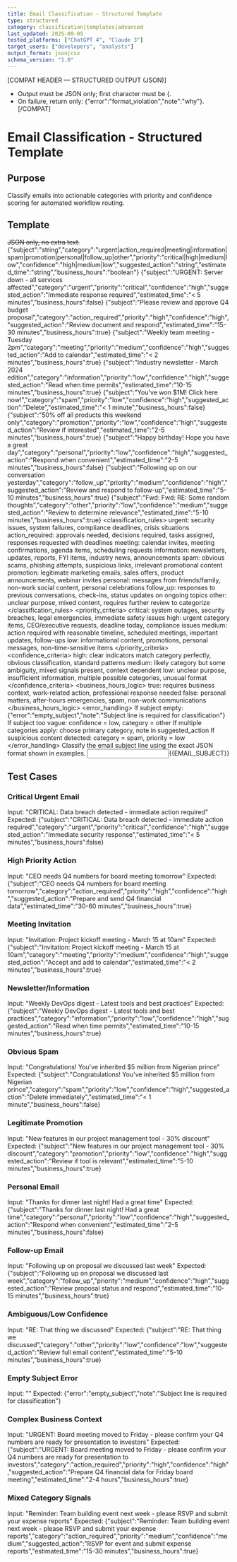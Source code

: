 ```yaml
---
title: Email Classification - Structured Template
type: structured
category: classification|templates|advanced
last_updated: 2025-09-05
tested_platforms: ["ChatGPT 4", "Claude 3"]
target_users: ["developers", "analysts"]
output_format: json|csv
schema_version: "1.0"
---
```


[COMPAT HEADER — STRUCTURED OUTPUT (JSON)]
- Output must be JSON only; first character must be {.
- On failure, return only: {"error":"format_violation","note":"why"}.
[/COMPAT]

# Email Classification - Structured Template

## Purpose

Classify emails into actionable categories with priority and confidence scoring for automated workflow routing.

## Template

<s>JSON only, no extra text.</s>
<schema>{"subject":"string","category":"urgent|action_required|meeting|information|spam|promotion|personal|follow_up|other","priority":"critical|high|medium|low","confidence":"high|medium|low","suggested_action":"string","estimated_time":"string","business_hours":"boolean"}</schema>
<examples>
{"subject":"URGENT: Server down - all services affected","category":"urgent","priority":"critical","confidence":"high","suggested_action":"Immediate response required","estimated_time":"< 5 minutes","business_hours":false}
{"subject":"Please review and approve Q4 budget proposal","category":"action_required","priority":"high","confidence":"high","suggested_action":"Review document and respond","estimated_time":"15-30 minutes","business_hours":true}
{"subject":"Weekly team meeting - Tuesday 2pm","category":"meeting","priority":"medium","confidence":"high","suggested_action":"Add to calendar","estimated_time":"< 2 minutes","business_hours":true}
{"subject":"Industry newsletter - March 2024 edition","category":"information","priority":"low","confidence":"high","suggested_action":"Read when time permits","estimated_time":"10-15 minutes","business_hours":true}
{"subject":"You've won $1M! Click here now!","category":"spam","priority":"low","confidence":"high","suggested_action":"Delete","estimated_time":"< 1 minute","business_hours":false}
{"subject":"50% off all products this weekend only","category":"promotion","priority":"low","confidence":"high","suggested_action":"Review if interested","estimated_time":"2-5 minutes","business_hours":true}
{"subject":"Happy birthday! Hope you have a great day","category":"personal","priority":"low","confidence":"high","suggested_action":"Respond when convenient","estimated_time":"2-5 minutes","business_hours":false}
{"subject":"Following up on our conversation yesterday","category":"follow_up","priority":"medium","confidence":"high","suggested_action":"Review and respond to follow-up","estimated_time":"5-10 minutes","business_hours":true}
{"subject":"Fwd: Fwd: RE: Some random thoughts","category":"other","priority":"low","confidence":"medium","suggested_action":"Review to determine relevance","estimated_time":"5-10 minutes","business_hours":true}
</examples>
<classification_rules>
urgent: security issues, system failures, compliance deadlines, crisis situations
action_required: approvals needed, decisions required, tasks assigned, responses requested with deadlines
meeting: calendar invites, meeting confirmations, agenda items, scheduling requests
information: newsletters, updates, reports, FYI items, industry news, announcements
spam: obvious scams, phishing attempts, suspicious links, irrelevant promotional content
promotion: legitimate marketing emails, sales offers, product announcements, webinar invites
personal: messages from friends/family, non-work social content, personal celebrations
follow_up: responses to previous conversations, check-ins, status updates on ongoing topics
other: unclear purpose, mixed content, requires further review to categorize
</classification_rules>
<priority_criteria>
critical: system outages, security breaches, legal emergencies, immediate safety issues
high: urgent category items, CEO/executive requests, deadline today, compliance issues
medium: action required with reasonable timeline, scheduled meetings, important updates, follow-ups
low: informational content, promotions, personal messages, non-time-sensitive items
</priority_criteria>
<confidence_criteria>
high: clear indicators match category perfectly, obvious classification, standard patterns
medium: likely category but some ambiguity, mixed signals present, context dependent
low: unclear purpose, insufficient information, multiple possible categories, unusual format
</confidence_criteria>
<business_hours_logic>
true: requires business context, work-related action, professional response needed
false: personal matters, after-hours emergencies, spam, non-work communications
</business_hours_logic>
<error_handling>
If subject empty: {"error":"empty_subject","note":"Subject line is required for classification"}
If subject too vague: confidence = low, category = other
If multiple categories apply: choose primary category, note in suggested_action
If suspicious content detected: category = spam, priority = low
</error_handling>
<task>Classify the email subject line using the exact JSON format shown in examples.</task>
<input>{{EMAIL_SUBJECT}}</input>

## Test Cases

### Critical Urgent Email

Input: "CRITICAL: Data breach detected - immediate action required"
Expected: {"subject":"CRITICAL: Data breach detected - immediate action required","category":"urgent","priority":"critical","confidence":"high","suggested_action":"Immediate security response","estimated_time":"< 5 minutes","business_hours":false}

### High Priority Action

Input: "CEO needs Q4 numbers for board meeting tomorrow"
Expected: {"subject":"CEO needs Q4 numbers for board meeting tomorrow","category":"action_required","priority":"high","confidence":"high","suggested_action":"Prepare and send Q4 financial data","estimated_time":"30-60 minutes","business_hours":true}

### Meeting Invitation

Input: "Invitation: Project kickoff meeting - March 15 at 10am"
Expected: {"subject":"Invitation: Project kickoff meeting - March 15 at 10am","category":"meeting","priority":"medium","confidence":"high","suggested_action":"Accept and add to calendar","estimated_time":"< 2 minutes","business_hours":true}

### Newsletter/Information

Input: "Weekly DevOps digest - Latest tools and best practices"
Expected: {"subject":"Weekly DevOps digest - Latest tools and best practices","category":"information","priority":"low","confidence":"high","suggested_action":"Read when time permits","estimated_time":"10-15 minutes","business_hours":true}

### Obvious Spam

Input: "Congratulations! You've inherited $5 million from Nigerian prince"
Expected: {"subject":"Congratulations! You've inherited $5 million from Nigerian prince","category":"spam","priority":"low","confidence":"high","suggested_action":"Delete immediately","estimated_time":"< 1 minute","business_hours":false}

### Legitimate Promotion

Input: "New features in our project management tool - 30% discount"
Expected: {"subject":"New features in our project management tool - 30% discount","category":"promotion","priority":"low","confidence":"high","suggested_action":"Review if tool is relevant","estimated_time":"5-10 minutes","business_hours":true}

### Personal Email

Input: "Thanks for dinner last night! Had a great time"
Expected: {"subject":"Thanks for dinner last night! Had a great time","category":"personal","priority":"low","confidence":"high","suggested_action":"Respond when convenient","estimated_time":"2-5 minutes","business_hours":false}

### Follow-up Email

Input: "Following up on proposal we discussed last week"
Expected: {"subject":"Following up on proposal we discussed last week","category":"follow_up","priority":"medium","confidence":"high","suggested_action":"Review proposal status and respond","estimated_time":"10-15 minutes","business_hours":true}

### Ambiguous/Low Confidence

Input: "RE: That thing we discussed"
Expected: {"subject":"RE: That thing we discussed","category":"other","priority":"low","confidence":"low","suggested_action":"Review full email content","estimated_time":"5-10 minutes","business_hours":true}

### Empty Subject Error

Input: ""
Expected: {"error":"empty_subject","note":"Subject line is required for classification"}

### Complex Business Context

Input: "URGENT: Board meeting moved to Friday - please confirm your Q4 numbers are ready for presentation to investors"
Expected: {"subject":"URGENT: Board meeting moved to Friday - please confirm your Q4 numbers are ready for presentation to investors","category":"action_required","priority":"high","confidence":"high","suggested_action":"Prepare Q4 financial data for Friday board meeting","estimated_time":"2-4 hours","business_hours":true}

### Mixed Category Signals

Input: "Reminder: Team building event next week - please RSVP and submit your expense reports"
Expected: {"subject":"Reminder: Team building event next week - please RSVP and submit your expense reports","category":"action_required","priority":"medium","confidence":"medium","suggested_action":"RSVP for event and submit expense reports","estimated_time":"15-30 minutes","business_hours":true}
